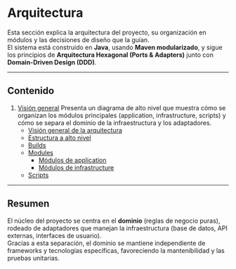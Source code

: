 # Arquitectura

Esta sección explica la arquitectura del proyecto, su organización en módulos y las decisiones de diseño que la guían.  
El sistema está construido en **Java**, usando **Maven modularizado**, y sigue los principios de **Arquitectura
Hexagonal (Ports & Adapters)** junto con **Domain-Driven Design (DDD)**.

---

## Contenido

1. [Visión general](overview.md) Presenta un diagrama de alto nivel que muestra cómo se organizan los módulos
   principales (application, infrastructure, scripts) y cómo se separa el dominio de la infraestructura y los
   adaptadores.
    - [Visión general de la arquitectura](overview.md#visión-general-de-la-arquitectura)
    - [Estructura a alto nivel](overview.md#estructura-a-alto-nivel)
    - [Builds](overview.md#-builds)
    - [Modules](overview.md#-modules)
        - [Módulos de application](overview.md#módulos-de-application)
        - [Módulos de infrastructure](overview.md#módulos-de-infrastructure)
    - [Scripts](overview.md#-scripts)

---

## Resumen

El núcleo del proyecto se centra en el **dominio** (reglas de negocio puras), rodeado de adaptadores que manejan la
infraestructura (base de datos, API externas, interfaces de usuario).  
Gracias a esta separación, el dominio se mantiene independiente de frameworks y tecnologías específicas, favoreciendo la
mantenibilidad y las pruebas unitarias.